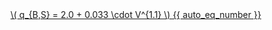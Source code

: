 <a href="/eco2_guide_center/1.%20ECO2%20Logic%20Guide/Hee1_Equation_List.html" class="equation-link" target="_blank" rel="noopener noreferrer">
  \( q_{B,S} = 2.0 + 0.033 \cdot V^{1.1} \) {{ auto_eq_number }}
</a>
